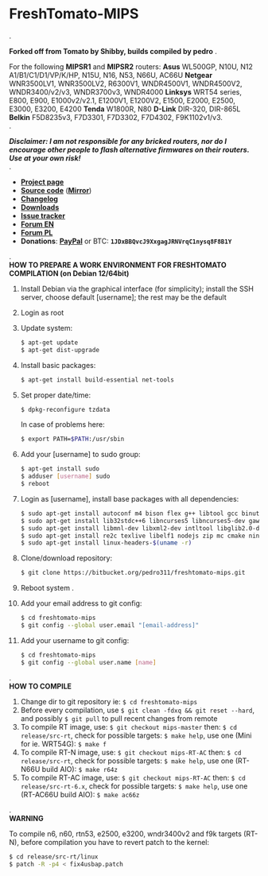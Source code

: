 # **FreshTomato-MIPS** #
.  
  
**Forked off from Tomato by Shibby, builds compiled by pedro**
.  
  
For the following **MIPSR1** and **MIPSR2** routers: **Asus** WL500GP, N10U, N12 A1/B1/C1/D1/VP/K/HP, N15U, N16, N53, N66U, AC66U **Netgear** WNR3500LV1, WNR3500LV2, R6300V1, WNDR4500V1, WNDR4500V2, WNDR3400/v2/v3, WNDR3700v3, WNDR4000 **Linksys** WRT54 series, E800, E900, E1000v2/v2.1, E1200V1, E1200V2, E1500, E2000, E2500, E3000, E3200, E4200 **Tenda** W1800R, N80 **D-Link** DIR-320, DIR-865L **Belkin** F5D8235v3, F7D3301, F7D3302, F7D4302, F9K1102v1/v3.  
.  
  
***Disclaimer: I am not responsible for any bricked routers, nor do I encourage other people to flash alternative firmwares on their routers. Use at your own risk!***  
.  
  
- [**Project page**](https://freshtomato.org/)
- [**Source code**](https://bitbucket.org/pedro311/freshtomato-mips/commits/all) ([**Mirror**](https://github.com/pedro0311/freshtomato-mips))
- [**Changelog**](https://bitbucket.org/pedro311/freshtomato-mips/src/mips-master/CHANGELOG)
- [**Downloads**](https://freshtomato.org/downloads)
- [**Issue tracker**](https://bitbucket.org/pedro311/freshtomato-mips/issues?status=new&status=open)
- [**Forum EN**](https://www.linksysinfo.org/)
- [**Forum PL**](https://openlinksys.info/forum/)
- **Donations**: [**PayPal**](https://www.paypal.com/cgi-bin/webscr?cmd=_s-xclick&hosted_button_id=B4FDH9TH6Z8FU)  or  BTC: **`1JDxBBQvcJ9XxgagJRNVrqC1nysq8F8B1Y`**  
  
.  
**HOW TO PREPARE A WORK ENVIRONMENT FOR FRESHTOMATO COMPILATION (on Debian 12/64bit)**
  
1. Install Debian via the graphical interface (for simplicity); install the SSH server, choose default [username]; the rest may be the default
  
2. Login as root
  
3. Update system:
    ```sh
    $ apt-get update
    $ apt-get dist-upgrade
    ```
  
4. Install basic packages:
    ```sh
    $ apt-get install build-essential net-tools
    ```
  
5. Set proper date/time:
    ```sh
    $ dpkg-reconfigure tzdata
    ```
    In case of problems here:
    ```sh
    $ export PATH=$PATH:/usr/sbin
    ```
  
6. Add your [username] to sudo group:
    ```sh
    $ apt-get install sudo
    $ adduser [username] sudo
    $ reboot
    ```
  
7. Login as [username], install base packages with all dependencies:
    ```sh
    $ sudo apt-get install autoconf m4 bison flex g++ libtool gcc binutils patch bzip2 make gettext unzip zlib1g-dev libc6 gperf automake groff
    $ sudo apt-get install lib32stdc++6 libncurses5 libncurses5-dev gawk gitk zlib1g-dev autopoint shtool autogen mtd-utils gcc-multilib lib32z1-dev pkg-config libssl-dev automake1.11
    $ sudo apt-get install libmnl-dev libxml2-dev intltool libglib2.0-dev libstdc++5 texinfo dos2unix xsltproc libnfnetlink0 libcurl4-openssl-dev libgtk2.0-dev libnotify-dev libevent-dev git
    $ sudo apt-get install re2c texlive libelf1 nodejs zip mc cmake ninja-build curl libglib2.0-dev-bin sqlite3 dconf-editor python3.11-dev
    $ sudo apt-get install linux-headers-$(uname -r)
    ```
  
8. Clone/download repository:
    ```sh
    $ git clone https://bitbucket.org/pedro311/freshtomato-mips.git
    ```
  
9. Reboot system
. 
10. Add your email address to git config:
    ```sh
    $ cd freshtomato-mips
    $ git config --global user.email "[email-address]"
    ```
  
11. Add your username to git config:
    ```sh
    $ cd freshtomato-mips
    $ git config --global user.name [name]
    ```
  
.  
**HOW TO COMPILE**
  
1. Change dir to git repository ie: ```$ cd freshtomato-mips```
2. Before every compilation, use ```$ git clean -fdxq && git reset --hard```, and possibly ```$ git pull``` to pull recent changes from remote
3. To compile RT image, use: ```$ git checkout mips-master``` then: ```$ cd release/src-rt```, check for possible targets: ```$ make help```, use one (Mini for ie. WRT54G): ```$ make f```
4. To compile RT-N image, use: ```$ git checkout mips-RT-AC``` then: ```$ cd release/src-rt```, check for possible targets: ```$ make help```, use one (RT-N66U build AIO): ```$ make r64z```
5. To compile RT-AC image, use: ```$ git checkout mips-RT-AC``` then: ```$ cd release/src-rt-6.x```, check for possible targets: ```$ make help```, use one (RT-AC66U build AIO): ```$ make ac66z```
  
.  
**WARNING**
  
To compile n6, n60, rtn53, e2500, e3200, wndr3400v2 and f9k targets (RT-N), before compilation you have to revert patch to the kernel:  
```sh
$ cd release/src-rt/linux
$ patch -R -p4 < fix4usbap.patch
```
  
